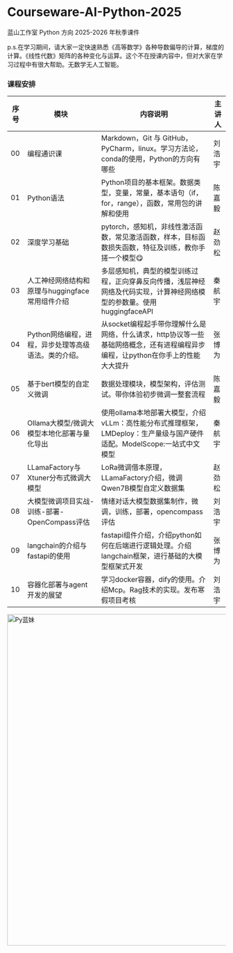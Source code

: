# Courseware-AI-Python-2025
蓝山工作室 Python 方向 2025-2026 年秋季课件

p.s.在学习期间，请大家一定快速熟悉《高等数学》各种导数偏导的计算，梯度的计算。《线性代数》矩阵的各种变化与运算。这个不在授课内容中，但对大家在学习过程中有很大帮助。无数学无人工智能。

### 课程安排

| 序号 | 模块                                                 | 内容说明                                                     | 主讲人 |
| ---- | ---------------------------------------------------- | ------------------------------------------------------------ | ------ |
| 00   | 编程通识课                                           | Markdown，Git 与 GitHub，PyCharm，linux。学习方法论，conda的使用，Python的方向有哪些 | 刘浩宇 |
| 01   | Python语法                                           | Python项目的基本框架。数据类型，变量，常量，基本语句（if，for，range），函数，常用包的讲解和使用 | 陈嘉毅 |
| 02   | 深度学习基础                                         | pytorch，感知机，非线性激活函数，常见激活函数，样本，目标函数损失函数，特征及训练，教你手搓一个模型😋 | 赵劲松 |
| 03   | 人工神经网络结构和原理与huggingface常用组件介绍      | 多层感知机，典型的模型训练过程，正向穿鼻反向传播，浅层神经网络及代码实现，计算神经网络模型的参数量。使用huggingfaceAPI | 秦航宇 |
| 04   | Python网络编程，进程，异步处理等高级语法。类的介绍。 | 从socket编程起手带你理解什么是网络，什么请求，http协议等一些基础网络概念，还有进程编程异步编程，让python在你手上的性能大大提升 | 张博为 |
| 05   | 基于bert模型的自定义微调                             | 数据处理模块，模型架构，评估测试。带你体验初步微调一整套流程 | 陈嘉毅 |
| 06   | Ollama大模型/微调大模型本地化部署与量化导出          | 使用ollama本地部署大模型，介绍vLLm：高性能分布式推理框架，LMDeploy：生产量级与国产硬件适配。ModelScope:一站式中文模型 | 秦航宇 |
| 07   | LLamaFactory与Xtuner分布式微调大模型                 | LoRa微调借本原理，LLamaFactory介绍，微调Qwen7B模型自定义数据集 | 赵劲松 |
| 08   | 大模型微调项目实战-训练-部署-OpenCompass评估         | 情绪对话大模型数据集制作，微调，训练，部署，opencompass评估  | 刘浩宇 |
| 09   | langchain的介绍与fastapi的使用                       | fastapi组件介绍，介绍python如何在后端进行逻辑处理。介绍langchain框架，进行基础的大模型框架式开发 | 张博为 |
| 10   | 容器化部署与agent开发的展望                          | 学习docker容器，dify的使用。介绍Mcp。Rag技术的实现。发布寒假项目考核 | 刘浩宇 |
<img width="674" height="763" alt="Py蓝妹" src="https://github.com/user-attachments/assets/0af9a4ff-a929-483a-a75e-0d6aa0455262" />
